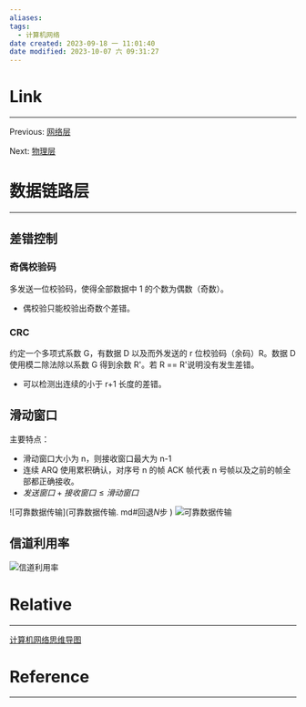 ```yaml
---
aliases:
tags:
  - 计算机网络
date created: 2023-09-18 一 11:01:40
date modified: 2023-10-07 六 09:31:27
---
```


# Link

---

Previous: [网络层](网络层.md)

Next: [物理层](物理层.md)

# 数据链路层

---

## 差错控制

### 奇偶校验码

多发送一位校验码，使得全部数据中 1 的个数为偶数（奇数）。

- 偶校验只能校验出奇数个差错。

### CRC

约定一个多项式系数 G，有数据 D 以及而外发送的 r 位校验码（余码）R。数据 D 使用模二除法除以系数 G 得到余数 R'。若 R == R'说明没有发生差错。

- 可以检测出连续的小于 r+1 长度的差错。

## 滑动窗口

主要特点：

- 滑动窗口大小为 n，则接收窗口最大为 n-1
- 连续 ARQ 使用累积确认，对序号 n 的帧 ACK 帧代表 n 号帧以及之前的帧全部都正确接收。
- $发送窗口 + 接收窗口 \le 滑动窗口$

![可靠数据传输](可靠数据传输. md#回退*N*步 )
![可靠数据传输](可靠数据传输.md#选择重传)

## 信道利用率

![信道利用率](信道利用率.md#信道利用率)

# Relative

---

[计算机网络思维导图](计算机网络思维导图.md)

# Reference

---
